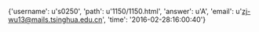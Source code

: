 {'username': u's0250', 'path': u'1150/1150.html', 'answer': u'A', 'email': u'zj-wu13@mails.tsinghua.edu.cn', 'time': '2016-02-28:16:00:40'}